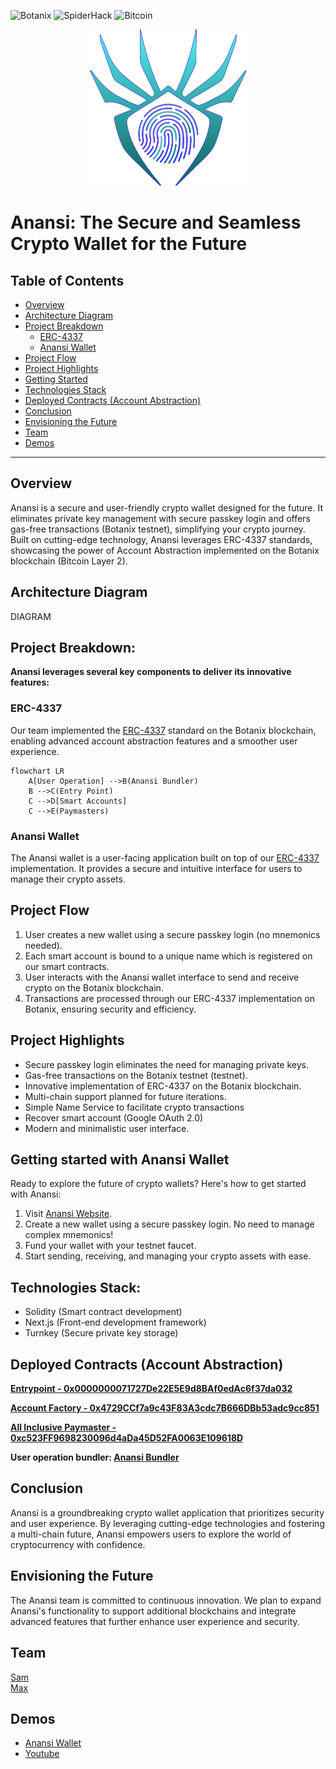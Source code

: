 ![Botanix](https://img.shields.io/badge/Botanix-black)
![SpiderHack](https://img.shields.io/badge/SpiderHack-yellow)
![Bitcoin](https://img.shields.io/badge/Bitcoin-orange)

<p align="center"><img src="https://github.com/AnansiCo/.github/blob/main/profile/logo.png?raw=true" width="250" height="250"></p>


# Anansi: The Secure and Seamless Crypto Wallet for the Future


## Table of Contents
- [Overview](#Overview)
- [Architecture Diagram](#Architecture-Diagram)
- [Project Breakdown](#Project-Breakdown)
  - [ERC-4337](#ERC-4337)
  - [Anansi Wallet](#Anansi-Wallet)
- [Project Flow](#Project-Flow)
- [Project Highlights](#Project-Highlights)
- [Getting Started](#Getting-started-with-Anansi-Wallet)
- [Technologies Stack](#Technologies-Stack)
- [Deployed Contracts (Account Abstraction)](#Deployed-Contracts-Account-Abstraction)
- [Conclusion](#Conclusion)
- [Envisioning the Future](#Envisioning-the-Future)
- [Team](#Team)
- [Demos](#Demos)
***

## Overview

Anansi is a secure and user-friendly crypto wallet designed for the future. It eliminates private key management with secure passkey login and offers gas-free transactions (Botanix testnet), simplifying your crypto journey. Built on cutting-edge technology, Anansi leverages ERC-4337 standards, showcasing the power of Account Abstraction implemented on the Botanix blockchain (Bitcoin Layer 2).

## Architecture Diagram

DIAGRAM

## Project Breakdown:

**Anansi leverages several key components to deliver its innovative features:**

  ### ERC-4337

Our team implemented the [ERC-4337](https://eips.ethereum.org/EIPS/eip-4337) standard on the Botanix blockchain, enabling advanced account abstraction features and a smoother user experience.

```mermaid
flowchart LR
    A[User Operation] -->B(Anansi Bundler)
    B -->C(Entry Point)
    C -->D[Smart Accounts]
    C -->E(Paymasters)
```

### Anansi Wallet

The Anansi wallet is a user-facing application built on top of our [ERC-4337](https://eips.ethereum.org/EIPS/eip-4337) implementation. It provides a secure and intuitive interface for users to manage their crypto assets.

## Project Flow

1. User creates a new wallet using a secure passkey login (no mnemonics needed).
2. Each smart account is bound to a unique name which is registered on our smart contracts.
3. User interacts with the Anansi wallet interface to send and receive crypto on the Botanix blockchain.
4. Transactions are processed through our ERC-4337 implementation on Botanix, ensuring security and efficiency.

## Project Highlights

* Secure passkey login eliminates the need for managing private keys.
* Gas-free transactions on the Botanix testnet (testnet).
* Innovative implementation of ERC-4337 on the Botanix blockchain.
* Multi-chain support planned for future iterations.
* Simple Name Service to facilitate crypto transactions
* Recover smart account (Google OAuth 2.0)
* Modern and minimalistic user interface.

## Getting started with Anansi Wallet
Ready to explore the future of crypto wallets? Here's how to get started with Anansi:

1. Visit [Anansi Website](https://aanansi.xyz/).
2. Create a new wallet using a secure passkey login. No need to manage complex mnemonics!
3. Fund your wallet with your testnet faucet.
4. Start sending, receiving, and managing your crypto assets with ease.

## Technologies Stack:

* Solidity (Smart contract development)
* Next.js (Front-end development framework)
* Turnkey (Secure private key storage)

## Deployed Contracts (Account Abstraction)

**[Entrypoint - 0x0000000071727De22E5E9d8BAf0edAc6f37da032](https://blockscout.botanixlabs.dev/address/0x0000000071727De22E5E9d8BAf0edAc6f37da032)**   

**[Account Factory - 0x4729CCf7a9c43F83A3cdc7B666DBb53adc9cc851](https://blockscout.botanixlabs.dev/address/0x4729CCf7a9c43F83A3cdc7B666DBb53adc9cc851)**   

**[All Inclusive Paymaster - 0xc523FF9698230096d4aDa45D52FA0063E109618D](https://blockscout.botanixlabs.dev/address/0xc523FF9698230096d4aDa45D52FA0063E109618D)**   

**User operation bundler: [Anansi Bundler](https://bundler.aanansi.xyz/)**   

## Conclusion

Anansi is a groundbreaking crypto wallet application that prioritizes security and user experience. By leveraging cutting-edge technologies and fostering a multi-chain future, Anansi empowers users to explore the world of cryptocurrency with confidence.


## Envisioning the Future

The Anansi team is committed to continuous innovation. We plan to expand Anansi's functionality to support additional blockchains and integrate advanced features that further enhance user experience and security.


## Team
[Sam](https://github.com/meisamtaher)   
[Max](https://github.com/0xmaxyz)   

## Demos
- [Anansi Wallet](https://aanansi.xyz/)   
- [Youtube](https://youtu.be/xxxxxxxxxxx)   

